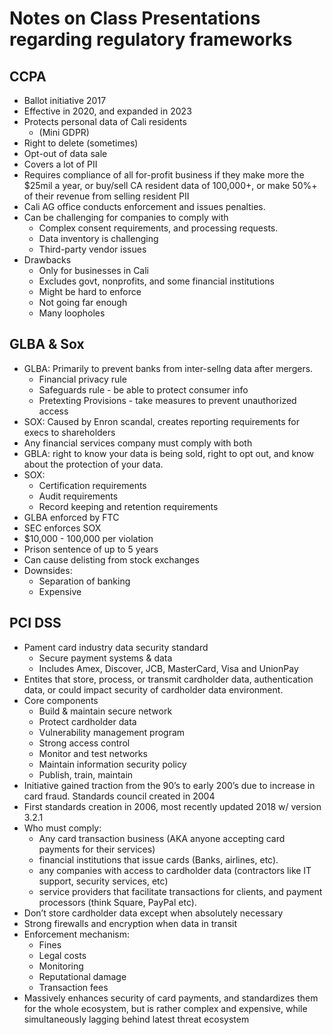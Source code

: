 # Notes on Class Presentations regarding regulatory frameworks

## CCPA

* Ballot initiative 2017  
* Effective in 2020, and expanded in 2023  
* Protects personal data of Cali residents  
  * (Mini GDPR)  
* Right to delete (sometimes)  
* Opt-out of data sale  
* Covers a lot of PII  
* Requires compliance of all for-profit business if they make more the $25mil a year, or buy/sell CA resident data of 100,000+, or make 50%+ of their revenue from selling resident PII  
* Cali AG office conducts enforcement and issues penalties.  
* Can be challenging for companies to comply with  
  * Complex consent requirements, and processing requests.  
  * Data inventory is challenging  
  * Third-party vendor issues  
* Drawbacks  
  * Only for businesses in Cali  
  * Excludes govt, nonprofits, and some financial institutions  
  * Might be hard to enforce  
  * Not going far enough  
  * Many loopholes

## GLBA & Sox

* GLBA: Primarily to prevent banks from inter-sellng data after mergers.  
  * Financial privacy rule  
  * Safeguards rule \- be able to protect consumer info  
  * Pretexting Provisions \- take measures to prevent unauthorized access  
* SOX: Caused by Enron scandal, creates reporting requirements for execs to shareholders  
* Any financial services company must comply with both  
* GBLA: right to know your data is being sold, right to opt out, and know about the protection of your data.  
* SOX:  
  * Certification requirements  
  * Audit requirements  
  * Record keeping and retention requirements  
* GLBA enforced by FTC  
* SEC enforces SOX  
* $10,000 \- 100,000 per violation  
* Prison sentence of up to 5 years  
* Can cause delisting from stock exchanges  
* Downsides:  
  * Separation of banking  
  * Expensive

## PCI DSS

* Pament card industry data security standard  
  * Secure payment systems & data  
  * Includes Amex, Discover, JCB, MasterCard, Visa and UnionPay  
* Entites that store, process, or transmit cardholder data, authentication data, or could impact security of cardholder data environment.  
* Core components  
  * Build & maintain secure network  
  * Protect cardholder data  
  * Vulnerability management program  
  * Strong access control  
  * Monitor and test networks  
  * Maintain information security policy  
  * Publish, train, maintain  
* Initiative gained traction from the 90’s to early 200’s due to increase in card fraud. Standards council created in 2004  
* First standards creation in 2006, most recently updated 2018 w/ version 3.2.1  
* Who must comply:  
  * Any card transaction business (AKA anyone accepting card payments for their services)  
  * financial institutions that issue cards (Banks, airlines, etc).  
  * any companies with access to cardholder data (contractors like IT support, security services, etc)  
  * service providers that facilitate transactions for clients, and payment processors (think Square, PayPal etc).  
* Don’t store cardholder data except when absolutely necessary  
* Strong firewalls and encryption when data in transit  
* Enforcement mechanism:  
  * Fines  
  * Legal costs  
  * Monitoring  
  * Reputational damage  
  * Transaction fees  
* Massively enhances security of card payments, and standardizes them for the whole ecosystem, but is rather complex and expensive, while simultaneously lagging behind latest threat ecosystem
